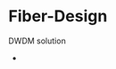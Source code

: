 # Fiber-Design
DWDM solution
- <a href="https://github.com/saradennawi124-svg/Fiber-Design/blob/main/optical%20transmission%20exam%20(STU)-%20Sara%20Denawi.xlsx"> 

